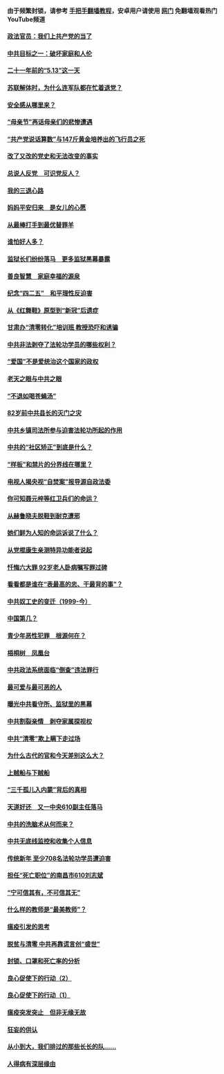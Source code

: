 #### 由于频繁封锁，请参考 [手把手翻墙教程](https://github.com/gfw-breaker/guides/wiki/)，安卓用户请使用 [网门](https://github.com/gfw-breaker/nogfw/blob/master/dl.md?t=05170701) 免翻墙观看热门YouTube频道 

#### [政法官员：我们上共产党的当了](../pages/19/425351.md?t=05170701) 

#### [中共目标之一：破坏家庭和人伦](../pages/19/424454.md?t=05170701) 

#### [二十一年前的“5.13”这一天](../pages/19/424814.md?t=05170701) 

#### [苏联解体时，为什么连军队都在忙着退党？](../pages/19/424335.md?t=05170701) 

#### [安全感从哪里来？](../pages/19/424336.md?t=05170701) 

#### [“母亲节”再话母亲们的悲惨遭遇](../pages/19/424234.md?t=05170701) 

#### [“共产党说话算数”与147斤黄金培养出的飞行员之死](../pages/19/424115.md?t=05170701) 

#### [改了又改的党史和无法改变的事实](../pages/19/424037.md?t=05170701) 

#### [总说人反党　可识党反人？](../pages/19/423820.md?t=05170701) 

#### [我的三退心路](../pages/19/423876.md?t=05170701) 

#### [妈妈平安归来　是女儿的心愿](../pages/19/423947.md?t=05170701) 

#### [从最棒打手到最优替罪羊](../pages/19/423819.md?t=05170701) 

#### [谁怕好人多？](../pages/19/423774.md?t=05170701) 

#### [监狱长们纷纷落马　更多监狱黑幕暴露](../pages/19/423787.md?t=05170701) 

#### [善良智慧　家庭幸福的源泉](../pages/19/423632.md?t=05170701) 

#### [纪念“四二五”　和平理性反迫害](../pages/19/423660.md?t=05170701) 

#### [从《红舞鞋》原型到“新冠”后遗症](../pages/19/423509.md?t=05170701) 

#### [甘肃办“清零转化”培训班 教授恐吓和诱骗](../pages/19/423498.md?t=05170701) 

#### [中共非法剥夺了法轮功学员的哪些权利？](../pages/19/423392.md?t=05170701) 

#### [“爱国”不是爱统治这个国家的政权](../pages/19/423029.md?t=05170701) 

#### [老天之眼与中共之眼](../pages/19/423378.md?t=05170701) 

#### [“不退如喝苍蝇汤”](../pages/19/423287.md?t=05170701) 

#### [82岁前中共县长的灭门之灾](../pages/19/423055.md?t=05170701) 

#### [中共乡镇司法所参与迫害法轮功所起的作用](../pages/19/423064.md?t=05170701) 

#### [中共的“社区矫正”到底是什么？](../pages/19/422870.md?t=05170701) 

#### [“样板”和禁片的分界线在哪里？](../pages/19/422704.md?t=05170701) 

#### [电视人揭央视“自焚案”报导源自政法委](../pages/19/422770.md?t=05170701) 

#### [你可知聂元梓等红卫兵们的命运？](../pages/19/422848.md?t=05170701) 

#### [从赫鲁晓夫脱鞋到耐克遭邪](../pages/19/422826.md?t=05170701) 

#### [她们鲜为人知的命运诉说了什么？](../pages/19/422754.md?t=05170701) 

#### [从党棍康生亲测特异功能者说起](../pages/19/422657.md?t=05170701) 

#### [忏悔六大罪 92岁老人卧病嘱写罪过碑](../pages/19/422750.md?t=05170701) 

#### [看看都是谁在“表最高的忠、干最背的事”？](../pages/19/422703.md?t=05170701) 

#### [中共奴工史的变迁（1999-今）](../pages/19/422656.md?t=05170701) 

#### [中国第几？](../pages/19/422496.md?t=05170701) 

#### [青少年恶性犯罪　根源何在？](../pages/19/422449.md?t=05170701) 

#### [梧桐树　凤凰台](../pages/19/422442.md?t=05170701) 

#### [中共政法系统面临“倒查”违法罪行](../pages/19/422497.md?t=05170701) 

#### [最可爱与最可恶的人](../pages/19/422448.md?t=05170701) 

#### [曝光中共看守所、监狱里的黑幕](../pages/19/422390.md?t=05170701) 

#### [中共割裂亲情　剥夺家属探视权](../pages/19/422364.md?t=05170701) 

#### [中共“清零”欺上瞒下走过场](../pages/19/422306.md?t=05170701) 

#### [为什么古代的官和今天差别这么大？](../pages/19/422228.md?t=05170701) 

#### [上贼船与下贼船](../pages/19/422276.md?t=05170701) 

#### [“三千孤儿入内蒙”背后的真相](../pages/19/422229.md?t=05170701) 

#### [天道好还　又一中央610副主任落马](../pages/19/422155.md?t=05170701) 

#### [中共的洗脑术从何而来？](../pages/19/422154.md?t=05170701) 

#### [中共无底线监控和收集个人信息](../pages/19/422039.md?t=05170701) 

#### [传统新年 至少708名法轮功学员遭迫害](../pages/19/421946.md?t=05170701) 

#### [担任“死亡职位”的南昌市610刘志斌](../pages/19/421957.md?t=05170701) 

#### [“宁可信其有，不可信其无”](../pages/19/421691.md?t=05170701) 

#### [什么样的教师是“最美教师”？](../pages/19/421755.md?t=05170701) 

#### [瘟疫引发的思考](../pages/19/421594.md?t=05170701) 

#### [脱贫与清零 中共再靠谎言创“盛世”](../pages/19/421590.md?t=05170701) 

#### [封锁、口罩和死亡率的分析](../pages/19/421495.md?t=05170701) 

#### [良心促使下的行动（2）](../pages/19/421361.md?t=05170701) 

#### [良心促使下的行动（1）](../pages/19/421302.md?t=05170701) 

#### [瘟疫突发突止　但非无缘无故](../pages/19/421281.md?t=05170701) 

#### [狂妄的供认](../pages/19/421199.md?t=05170701) 

#### [从小到大，我们排过的那些长长的队……](../pages/19/421243.md?t=05170701) 

#### [人得病有深层缘由](../pages/19/420864.md?t=05170701) 

